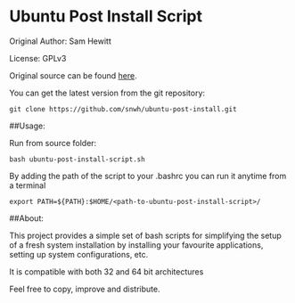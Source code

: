 Ubuntu Post Install Script
==========================

Original Author: Sam Hewitt

License: GPLv3

Original source can be found [here](https://github.com/snwh/ubuntu-post-install).

You can get the latest version from the git repository:

    git clone https://github.com/snwh/ubuntu-post-install.git

##Usage:

Run from source folder:

    bash ubuntu-post-install-script.sh

By adding the path of the script to your .bashrc you can run it anytime from a terminal
	
	export PATH=${PATH}:$HOME/<path-to-ubuntu-post-install-script>/

##About:

This project provides a simple set of bash scripts for simplifying the setup of a fresh system installation by installing your favourite applications, setting up system configurations, etc.

It is compatible with both 32 and 64 bit architectures 

Feel free to copy, improve and distribute.